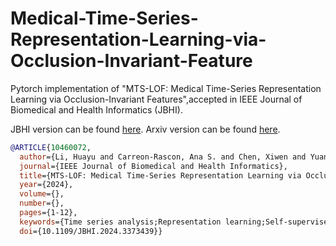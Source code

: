 # Medical-Time-Series-Representation-Learning-via-Occlusion-Invariant-Feature

Pytorch implementation of "MTS-LOF: Medical Time-Series Representation Learning via Occlusion-Invariant Features",accepted in IEEE Journal of Biomedical and Health Informatics (JBHI). 

JBHI version can be found [here](https://ieeexplore.ieee.org/abstract/document/10460072).
Arxiv version can be found [here](https://arxiv.org/pdf/2310.12451.pdf).

```BibTeX
@ARTICLE{10460072,
  author={Li, Huayu and Carreon-Rascon, Ana S. and Chen, Xiwen and Yuan, Geng and Li, Ao},
  journal={IEEE Journal of Biomedical and Health Informatics}, 
  title={MTS-LOF: Medical Time-Series Representation Learning via Occlusion-Invariant Features}, 
  year={2024},
  volume={},
  number={},
  pages={1-12},
  keywords={Time series analysis;Representation learning;Self-supervised learning;Brain modeling;Medical diagnostic imaging;Medical services;Computer vision;Medical time series;self-supervised learning;health monitoring;masked autoencoder;representation learning;time series classification;transformer},
  doi={10.1109/JBHI.2024.3373439}}
```

